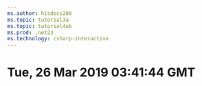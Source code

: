 ```yaml
---
ms.author: hisdocs280
ms.topic: tutorial3a
ms.topic: tutorial4ab
ms.prod: .net23
ms.technology: csharp-interactive
---
```

# Tue, 26 Mar 2019 03:41:44 GMT

